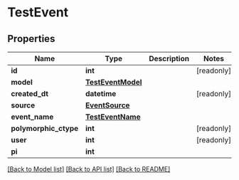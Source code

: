 # TestEvent


## Properties
Name | Type | Description | Notes
------------ | ------------- | ------------- | -------------
**id** | **int** |  | [readonly] 
**model** | [**TestEventModel**](TestEventModel.md) |  | 
**created_dt** | **datetime** |  | [readonly] 
**source** | [**EventSource**](EventSource.md) |  | 
**event_name** | [**TestEventName**](TestEventName.md) |  | 
**polymorphic_ctype** | **int** |  | [readonly] 
**user** | **int** |  | [readonly] 
**pi** | **int** |  | 

[[Back to Model list]](../README.md#documentation-for-models) [[Back to API list]](../README.md#documentation-for-api-endpoints) [[Back to README]](../README.md)


